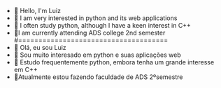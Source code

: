 - 👋 Hello, I'm Luiz 
- 👀 I am very interested in python and its web applications
- 🌱 I often study python, although I have a keen interest in C++
- 📝I am currently attending ADS college 2nd semester
  #=====================================
 - 👋 Olá, eu sou Luiz 
- 👀 Sou muito interesado em python e suas aplicações web
- 🌱 Estudo frequentemente python, embora tenha um grande interesse em C++
- 📝Atualmente estou fazendo faculdade de ADS 2ºsemestre



<!---
LuizGustavo134/LuizGustavo134 is a ✨ special ✨ repository because its `README.md` (this file) appears on your GitHub profile.
You can click the Preview link to take a look at your changes.
--->
